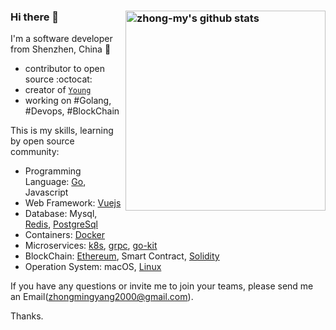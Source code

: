 ### Hi there 👋 <a href="https://github.com/zhong-my"><img src="https://github-readme-stats.vercel.app/api?username=zhong-my&count_private=true&include_all_commits=true&hide_rank=true&theme=graywhite&disable_animations=true&custom_title=Stats" align="right" width="320" alt="zhong-my's github stats" /></a>

I'm a software developer from Shenzhen, China 🌴 

- contributor to open source :octocat:
- creator of [`Young`](https://github.com/zhong-my/young)
- working on #Golang, #Devops, #BlockChain

This is my skills, learning by open source community:

- Programming Language: [Go](https://github.com/golang/go), Javascript
- Web Framework: [Vuejs](https://github.com/vuejs/vue)
- Database: Mysql, [Redis](https://github.com/redis/redis), [PostgreSql](https://github.com/postgres/postgres)
- Containers: [Docker](https://www.docker.com/)
- Microservices: [k8s](https://github.com/kubernetes/kubernetes), [grpc](https://github.com/grpc/grpc-go), [go-kit](https://github.com/go-kit/kit)
- BlockChain: [Ethereum](https://ethereum.org/en/), Smart Contract, [Solidity](https://github.com/ethereum/solidity)
- Operation System: macOS, [Linux](https://github.com/torvalds/linux)

If you have any questions or invite me to join your teams, please send me an Email(zhongmingyang2000@gmail.com).

Thanks.

<!--
**zhong-my/zhong-my** is a ✨ _special_ ✨ repository because its `README.md` (this file) appears on your GitHub profile.

Here are some ideas to get you started:

- 🔭 I’m currently working on ...
- 🌱 I’m currently learning ...
- 👯 I’m looking to collaborate on ...
- 🤔 I’m looking for help with ...
- 💬 Ask me about ...
- 📫 How to reach me: ...
- 😄 Pronouns: ...
- ⚡ Fun fact: ...
-->
